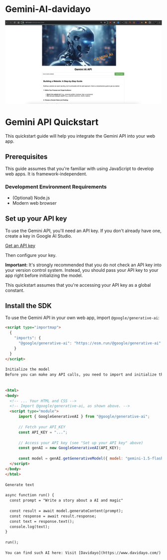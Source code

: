 # Gemini-AI-davidayo

![screenshot](logo.png)



# Gemini API Quickstart

This quickstart guide will help you integrate the Gemini API into your web app.

## Prerequisites

This guide assumes that you're familiar with using JavaScript to develop web apps. It is framework-independent.

### Development Environment Requirements

- (Optional) Node.js
- Modern web browser

## Set up your API key

To use the Gemini API, you'll need an API key. If you don't already have one, create a key in Google AI Studio.

[Get an API key](https://aistudio.google.com/app/apikey)

Then configure your key.

**Important:** It's strongly recommended that you do not check an API key into your version control system. Instead, you should pass your API key to your app right before initializing the model.

This quickstart assumes that you're accessing your API key as a global constant.

## Install the SDK

To use the Gemini API in your own web app, import `@google/generative-ai`:

```html
<script type="importmap">
  {
    "imports": {
      "@google/generative-ai": "https://esm.run/@google/generative-ai"
    }
  }
</script>

Initialize the model
Before you can make any API calls, you need to import and initialize the model. Gemini 1.5 models are versatile and work with both text-only and multimodal prompts.


<html>
<body>
  <!-- ... Your HTML and CSS -->
  <!-- Import @google/generative-ai, as shown above. -->
  <script type="module">
      import { GoogleGenerativeAI } from "@google/generative-ai";

      // Fetch your API_KEY
      const API_KEY = "...";

      // Access your API key (see "Set up your API key" above)
      const genAI = new GoogleGenerativeAI(API_KEY);

      const model = genAI.getGenerativeModel({ model: "gemini-1.5-flash"});
  </script>
</body>
</html>

Generate text

async function run() {
  const prompt = "Write a story about a AI and magic"

  const result = await model.generateContent(prompt);
  const response = await result.response;
  const text = response.text();
  console.log(text);
}

run();

You can find such AI here: Visit [Davidayo](https://www.davidayo.com/)